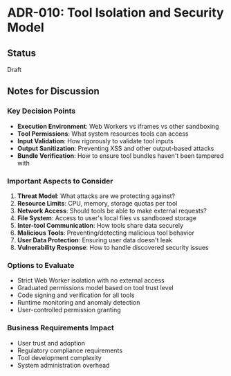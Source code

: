 # ADR-010: Tool Isolation and Security Model

## Status
Draft

## Notes for Discussion

### Key Decision Points
- **Execution Environment**: Web Workers vs iframes vs other sandboxing
- **Tool Permissions**: What system resources tools can access
- **Input Validation**: How rigorously to validate tool inputs
- **Output Sanitization**: Preventing XSS and other output-based attacks
- **Bundle Verification**: How to ensure tool bundles haven't been tampered with

### Important Aspects to Consider
1. **Threat Model**: What attacks are we protecting against?
2. **Resource Limits**: CPU, memory, storage quotas per tool
3. **Network Access**: Should tools be able to make external requests?
4. **File System**: Access to user's local files vs sandboxed storage
5. **Inter-tool Communication**: How tools share data securely
6. **Malicious Tools**: Preventing/detecting malicious tool behavior
7. **User Data Protection**: Ensuring user data doesn't leak
8. **Vulnerability Response**: How to handle discovered security issues

### Options to Evaluate
- Strict Web Worker isolation with no external access
- Graduated permissions model based on tool trust level
- Code signing and verification for all tools
- Runtime monitoring and anomaly detection
- User-controlled permission granting

### Business Requirements Impact
- User trust and adoption
- Regulatory compliance requirements
- Tool development complexity
- System administration overhead